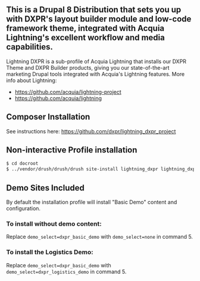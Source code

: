 ## This is a Drupal 8 Distribution that sets you up with DXPR's layout builder module and low-code framework theme, integrated with Acquia Lightning's excellent workflow and media capabilities.

Lightning DXPR is a sub-profile of Acquia Lightning that installs our DXPR Theme and DXPR Builder products, giving you our state-of-the-art marketing Drupal tools integrated with Acquia's Lightning features. More info about Lightning:   

- https://github.com/acquia/lightning-project
- https://github.com/acquia/lightning


## Composer Installation

See instructions here: https://github.com/dxpr/lightning_dxpr_project

## Non-interactive Profile installation

```bash
$ cd docroot
$ ../vendor/drush/drush/drush site-install lightning_dxpr lightning_dxpr_demo_select.demo_select=dxpr_basic_demo --db-url=mysql://MYSQL_USERNAME:MYSQL_PASSWORD@localhost:3306/EXAMPLE_DATABASE_NAME --account-pass=admin -y -v
```

## Demo Sites Included

By default the installation profile will install "Basic Demo" content and configuration.

### To install without demo content:

Replace `demo_select=dxpr_basic_demo` with `demo_select=none` in command 5.

### To install the Logistics Demo:

Replace `demo_select=dxpr_basic_demo` with `demo_select=dxpr_logistics_demo` in command 5.


